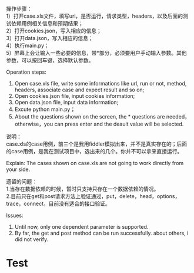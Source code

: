 ﻿操作步骤：  
1）打开case.xls文件，填写url，是否运行，请求类型，headers，以及后面的测试依赖用例相关信息和预期结果；  
2）打开cookies.json，写入相应的信息；  
3）打开data.json，写入相应的信息；  
4）执行main.py；  
5）屏幕上会让输入一些必要的信息，带*部分，必须要用户手动输入参数。其他参数，可以按回车键，选择默认参数。

Operation steps:
1) Open case.xls file, write some informations like url, run or not, method, headers, associate case and expect result and so on;
2) Open cookies.json file, input cookies information;
3) Open data.json file, input data information;
4) Excute python main.py；  
5) About the questions shown on the screen, the * questions are needed，otherwise，you can press enter and the deault value will be selected.


说明：  
case.xls的case用例，前三个是我用fiddler模拟出来，并不是真实存在的；后面的case用例，是我在测试项目中，选出来的几个。你并不可以拿来直接运行。

Explain:
The cases shown on case.xls are not going to work directly from your side.


遗留的问题：  
1.当存在数据依赖的时候，暂时只支持只存在一个数据依赖的情况。    
2.目前只在get和post请求方法上验证通过，put，delete，head，options，trace，connect，目前没有适合的接口验证。  


Issues:
1. Until now, only one dependent parameter is supported.
2. By far, the get and post method can be run successfully. about others, i did not verify.













# Test
